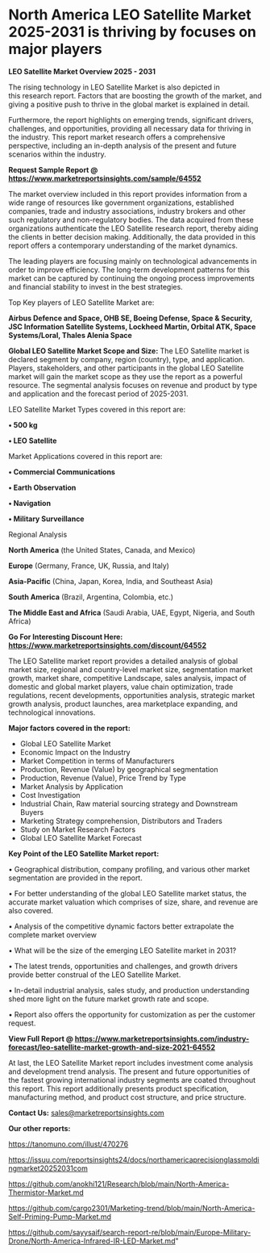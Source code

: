 # North America LEO Satellite Market 2025-2031 is thriving by focuses on major players

<Strong> LEO Satellite Market Overview 2025 - 2031</strong>

The rising technology in LEO Satellite Market is also depicted in this research report. Factors that are boosting the growth of the market, and giving a positive push to thrive in the global market is explained in detail.

Furthermore, the report highlights on emerging trends, significant drivers, challenges, and opportunities, providing all necessary data for thriving in the industry. This report market research offers a comprehensive perspective, including an in-depth analysis of the present and future scenarios within the industry.

<strong>Request Sample Report @ <a href=https://www.marketreportsinsights.com/sample/64552>https://www.marketreportsinsights.com/sample/64552</a></strong>

The market overview included in this report provides information from a wide range of resources like government organizations, established companies, trade and industry associations, industry brokers and other such regulatory and non-regulatory bodies. The data acquired from these organizations authenticate the LEO Satellite research report, thereby aiding the clients in better decision making. Additionally, the data provided in this report offers a contemporary understanding of the market dynamics.

The leading players are focusing mainly on technological advancements in order to improve efficiency. The long-term development patterns for this market can be captured by continuing the ongoing process improvements and financial stability to invest in the best strategies.

Top Key players of LEO Satellite Market are:

<strong>Airbus Defence and Space, OHB SE, Boeing Defense, Space & Security, JSC Information Satellite Systems, Lockheed Martin, Orbital ATK, Space Systems/Loral, Thales Alenia Space</strong>

<strong><b>Global LEO Satellite Market Scope and Size:</b></strong>
The LEO Satellite market is declared segment by company, region (country), type, and application. Players, stakeholders, and other participants in the global LEO Satellite market will gain the market scope as they use the report as a powerful resource. The segmental analysis focuses on revenue and product by type and application and the forecast period of 2025-2031.

LEO Satellite Market Types covered in this report are:

<strong>• 500 kg

• LEO Satellite</strong>

Market Applications covered in this report are:

<strong>• Commercial Communications

• Earth Observation

• Navigation

• Military Surveillance</strong> 

Regional Analysis

<strong>North America</strong> (the United States, Canada, and Mexico)

<strong>Europe</strong> (Germany, France, UK, Russia, and Italy)

<strong>Asia-Pacific</strong> (China, Japan, Korea, India, and Southeast Asia)

<strong>South America</strong> (Brazil, Argentina, Colombia, etc.)

<strong>The Middle East and Africa</strong> (Saudi Arabia, UAE, Egypt, Nigeria, and South Africa)

<strong>Go For Interesting Discount Here: <a href=https://www.marketreportsinsights.com/discount/64552>https://www.marketreportsinsights.com/discount/64552</a></strong>

The LEO Satellite market report provides a detailed analysis of global market size, regional and country-level market size, segmentation market growth, market share, competitive Landscape, sales analysis, impact of domestic and global market players, value chain optimization, trade regulations, recent developments, opportunities analysis, strategic market growth analysis, product launches, area marketplace expanding, and technological innovations.

<strong><b>Major factors covered in the report:</b></strong>
<ul>
  <li>Global LEO Satellite Market </li>
  <li>Economic Impact on the Industry</li>
  <li>Market Competition in terms of Manufacturers</li>
  <li>Production, Revenue (Value) by geographical segmentation</li>
  <li>Production, Revenue (Value), Price Trend by Type</li>
  <li>Market Analysis by Application</li>
  <li>Cost Investigation</li>
  <li>Industrial Chain, Raw material sourcing strategy and Downstream Buyers</li>
  <li>Marketing Strategy comprehension, Distributors and Traders</li>
  <li>Study on Market Research Factors</li>
  <li>Global LEO Satellite Market Forecast</li>
</ul>

<strong><b>Key Point of the LEO Satellite Market report:</b></strong>

• Geographical distribution, company profiling, and various other market segmentation are provided in the report.

• For better understanding of the global LEO Satellite market status, the accurate market valuation which comprises of size, share, and revenue are also covered.

• Analysis of the competitive dynamic factors better extrapolate the complete market overview

• What will be the size of the emerging LEO Satellite market in 2031?

• The latest trends, opportunities and challenges, and growth drivers provide better construal of the LEO Satellite Market.

• In-detail industrial analysis, sales study, and production understanding shed more light on the future market growth rate and scope.

• Report also offers the opportunity for customization as per the customer request.

<strong><b>View Full Report @ <a href=https://www.marketreportsinsights.com/industry-forecast/leo-satellite-market-growth-and-size-2021-64552>https://www.marketreportsinsights.com/industry-forecast/leo-satellite-market-growth-and-size-2021-64552</a></b></strong>


At last, the LEO Satellite Market report includes investment come analysis and development trend analysis. The present and future opportunities of the fastest growing international industry segments are coated throughout this report. This report additionally presents product specification, manufacturing method, and product cost structure, and price structure.

<strong>Contact Us:</strong>
sales@marketreportsinsights.com

<strong>Our other reports:</strong>

<a href=https://tanomuno.com/illust/470276>https://tanomuno.com/illust/470276</a>

<a href=https://issuu.com/reportsinsights24/docs/northamericaprecisionglassmoldingmarket20252031com>https://issuu.com/reportsinsights24/docs/northamericaprecisionglassmoldingmarket20252031com</a>

<a href=https://github.com/anokhi121/Research/blob/main/North-America-Thermistor-Market.md>https://github.com/anokhi121/Research/blob/main/North-America-Thermistor-Market.md</a>

<a href=https://github.com/cargo2301/Marketing-trend/blob/main/North-America-Self-Priming-Pump-Market.md>https://github.com/cargo2301/Marketing-trend/blob/main/North-America-Self-Priming-Pump-Market.md</a>

<a href=https://github.com/sayysaif/search-report-re/blob/main/Europe-Military-Drone/North-America-Infrared-IR-LED-Market.md>https://github.com/sayysaif/search-report-re/blob/main/Europe-Military-Drone/North-America-Infrared-IR-LED-Market.md</a>"

